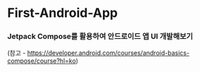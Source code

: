 # First-Android-App
### Jetpack Compose를 활용하여 안드로이드 앱 UI 개발해보기
(참고 - https://developer.android.com/courses/android-basics-compose/course?hl=ko)

